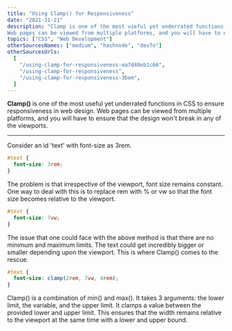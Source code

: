 ```yaml
---
title: "Using Clamp() for Responsiveness"
date: "2021-11-21"
description: "Clamp is one of the most useful yet underrated functions in CSS to ensure responsiveness in web design.
Web pages can be viewed from multiple platforms, and you will have to ensure that the design won't break in any of the viewports. Clamp() is a combination of min() and max(). It takes 3 arguments: the lower limit, the variable, and the upper limit. It clamps a value between the provided lower and upper limit. This ensures that the width remains relative to the viewport at the same time with a lower and upper bound."
topics: ["CSS", "Web Development"]
otherSourcesNames: ["medium", "hashnode", "devTo"]
otherSourcesUrls:
  [
    "/using-clamp-for-responsiveness-ea7d40eb1c66",
    "/using-clamp-for-responsiveness",
    "/using-clamp-for-responsiveness-3bem",
  ]
---
```


**Clamp()** is one of the most useful yet underrated functions in CSS to ensure responsiveness in web design.
Web pages can be viewed from multiple platforms, and you will have to ensure that the design won't break in any of the viewports.

---

Consider an id 'text' with font-size as 3rem.

```css
#text {
  font-size: 3rem;
}
```

The problem is that irrespective of the viewport, font size remains constant. One way to deal with this is to replace rem with % or vw so that the font size becomes relative to the viewport.

```css
#text {
  font-size: 7vw;
}
```

The issue that one could face with the above method is that there are no minimum and maximum limits. The text could get incredibly bigger or smaller depending upon the viewport.
This is where Clamp() comes to the rescue.

```css
#text {
  font-size: clamp(2rem, 7vw, 4rem);
}
```

Clamp() is a combination of min() and max(). It takes 3 arguments: the lower limit, the variable, and the upper limit. It clamps a value between the provided lower and upper limit. This ensures that the width remains relative to the viewport at the same time with a lower and upper bound.
